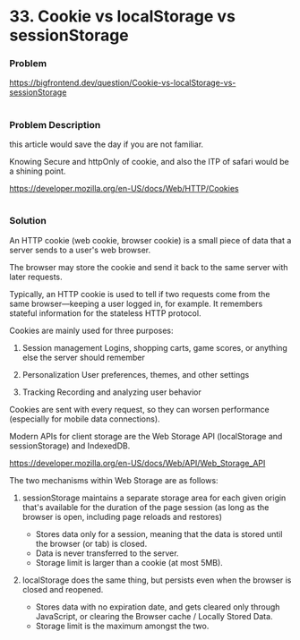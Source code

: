 # 33. Cookie vs localStorage vs sessionStorage

### Problem

https://bigfrontend.dev/question/Cookie-vs-localStorage-vs-sessionStorage

#

### Problem Description

this article would save the day if you are not familiar.

Knowing Secure and httpOnly of cookie, and also the ITP of safari would be a shining point.

https://developer.mozilla.org/en-US/docs/Web/HTTP/Cookies

#

### Solution

An HTTP cookie (web cookie, browser cookie) is a small piece of data that a server sends to a user's web browser.

The browser may store the cookie and send it back to the same server with later requests.

Typically, an HTTP cookie is used to tell if two requests come from the same browser—keeping a user logged in, for example. It remembers stateful information for the stateless HTTP protocol.

Cookies are mainly used for three purposes:

1. Session management
   Logins, shopping carts, game scores, or anything else the server should remember

2. Personalization
   User preferences, themes, and other settings

3. Tracking
   Recording and analyzing user behavior

Cookies are sent with every request, so they can worsen performance (especially for mobile data connections).

Modern APIs for client storage are the Web Storage API (localStorage and sessionStorage) and IndexedDB.

https://developer.mozilla.org/en-US/docs/Web/API/Web_Storage_API

The two mechanisms within Web Storage are as follows:

1. sessionStorage maintains a separate storage area for each given origin that's available for the duration of the page session (as long as the browser is open, including page reloads and restores)

   - Stores data only for a session, meaning that the data is stored until the browser (or tab) is closed.
   - Data is never transferred to the server.
   - Storage limit is larger than a cookie (at most 5MB).

2. localStorage does the same thing, but persists even when the browser is closed and reopened.

   - Stores data with no expiration date, and gets cleared only through JavaScript, or clearing the Browser cache / Locally Stored Data.
   - Storage limit is the maximum amongst the two.
